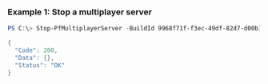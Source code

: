 ### Example 1: Stop a multiplayer server
```powershell
PS C:\> Stop-PfMultiplayerServer -BuildId 9968f71f-f3ec-49df-82d7-d00b12c92e12 -Region AustraliaEast -SessionId 0352cf0f-2e7a-4aee-801d-7f27f8344c77 | ConvertTo-Json -depth 5

{
  "Code": 200,
  "Data": {},
  "Status": "OK"
}
```

